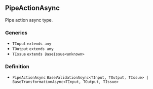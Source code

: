 PipeActionAsync
---------------

Pipe action async type.

### Generics

*   `TInput` `extends any`
*   `TOutput` `extends any`
*   `TIssue` `extends BaseIssue<unknown>`

### Definition

*   `PipeActionAsync` `BaseValidationAsync<TInput, TOutput, TIssue> | BaseTransformationAsync<TInput, TOutput, TIssue>`